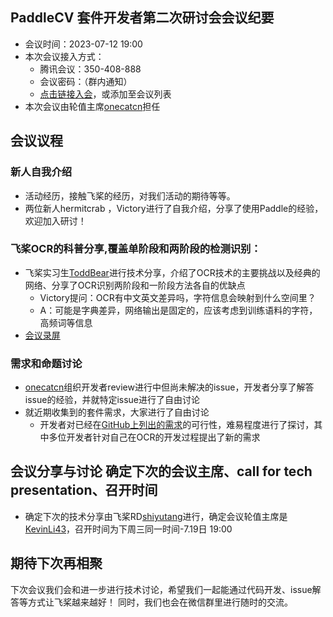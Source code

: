## PaddleCV 套件开发者第二次研讨会会议纪要

* 会议时间：2023-07-12 19:00
* 本次会议接入方式：
  * 腾讯会议：350-408-888
  * 会议密码：（群内通知）
  * [点击链接入会](https://meeting.tencent.com/dm/join-by-code)，或添加至会议列表
* 本次会议由轮值主席[onecatcn](https://github.com/onecatcn)担任

## 会议议程

### 新人自我介绍
  * 活动经历，接触飞桨的经历，对我们活动的期待等等。
  * 两位新人hermitcrab ，Victory进行了自我介绍，分享了使用Paddle的经验，欢迎加入研讨！
### 飞桨OCR的科普分享,覆盖单阶段和两阶段的检测识别：
  * 飞桨实习生[ToddBear](https://github.com/ToddBear)进行技术分享，介绍了OCR技术的主要挑战以及经典的网络、分享了OCR识别两阶段和一阶段方法各自的优缺点
    * Victory提问：OCR有中文英文差异吗，字符信息会映射到什么空间里？
    * A：可能是字典差异，网络输出是固定的，应该考虑到训练语料的字符，高频词等信息
  * [会议录屏](https://pan.baidu.com/s/1tqka3Nb-1v0r2qIou2O_MQ?pwd=pipd)

### 需求和命题讨论
  * [onecatcn](https://github.com/onecatcn)组织开发者review进行中但尚未解决的issue，开发者分享了解答issue的经验，并就特定issue进行了自由讨论
  * 就近期收集到的套件需求，大家进行了自由讨论
    * 开发者对已经在[GitHub上列出的需求](https://github.com/PaddlePaddle/PaddleOCR/issues/10334)的可行性，难易程度进行了探讨，其中多位开发者针对自己在OCR的开发过程提出了新的需求
## 会议分享与讨论 确定下次的会议主席、call for tech presentation、召开时间
  * 确定下次的技术分享由飞桨RD[shiyutang](https://github.com/shiyutang)进行，确定会议轮值主席是[KevinLi43](https://github.com/KevinLi43)，召开时间为下周三同一时间-7.19日 19:00

## 期待下次再相聚
下次会议我们会和进一步进行技术讨论，希望我们一起能通过代码开发、issue解答等方式让飞桨越来越好！
同时，我们也会在微信群里进行随时的交流。
